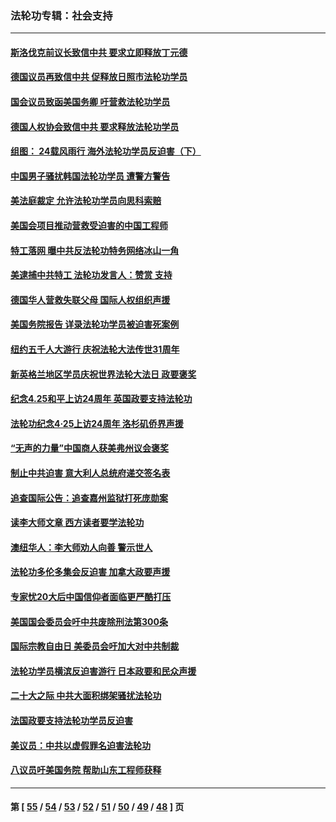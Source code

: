 ### 法轮功专辑：社会支持
---
#### [斯洛伐克前议长致信中共 要求立即释放丁元德](../../pages/nf4386/n14074619.md?09170430) 
#### [德国议员再致信中共 促释放日照市法轮功学员](../../pages/nf4386/n14069901.md?09170430) 
#### [国会议员致函美国务卿 吁营救法轮功学员](../../pages/nf4386/n14068427.md?09170430) 
#### [德国人权协会致信中共 要求释放法轮功学员](../../pages/nf4386/n14045330.md?09170430) 
#### [组图： 24载风雨行 海外法轮功学员反迫害（下）](../../pages/nf4386/n14030279.md?09170430) 
#### [中国男子骚扰韩国法轮功学员 遭警方警告](../../pages/nf4386/n14033245.md?09170430) 
#### [美法庭裁定 允许法轮功学员向思科索赔](../../pages/nf4386/n14030620.md?09170430) 
#### [美国会项目推动营救受迫害的中国工程师](../../pages/nf4386/n14019887.md?09170430) 
#### [特工落网 曝中共反法轮功特务网络冰山一角](../../pages/nf4386/n14006412.md?09170430) 
#### [美逮捕中共特工 法轮功发言人：赞赏 支持](../../pages/nf4386/n14005107.md?09170430) 
#### [德国华人营救失联父母 国际人权组织声援](../../pages/nf4386/n14002019.md?09170430) 
#### [美国务院报告 详录法轮功学员被迫害死案例](../../pages/nf4386/n13997752.md?09170430) 
#### [纽约五千人大游行 庆祝法轮大法传世31周年](../../pages/nf4386/n13995110.md?09170430) 
#### [新英格兰地区学员庆祝世界法轮大法日 政要褒奖](../../pages/nf4386/n13990800.md?09170430) 
#### [纪念4.25和平上访24周年 英国政要支持法轮功](../../pages/nf4386/n13984057.md?09170430) 
#### [法轮功纪念4·25上访24周年 洛杉矶侨界声援](../../pages/nf4386/n13978796.md?09170430) 
#### [“无声的力量”中国商人获美弗州议会褒奖](../../pages/nf4386/n13941208.md?09170430) 
#### [制止中共迫害 意大利人总统府递交签名表](../../pages/nf4386/n13933726.md?09170430) 
#### [追查国际公告：追查嘉州监狱打死庞勋案](../../pages/nf4386/n13933461.md?09170430) 
#### [读李大师文章 西方读者要学法轮功](../../pages/nf4386/n13925142.md?09170430) 
#### [澳纽华人：李大师劝人向善 警示世人](../../pages/nf4386/n13924146.md?09170430) 
#### [法轮功多伦多集会反迫害 加拿大政要声援](../../pages/nf4386/n13881303.md?09170430) 
#### [专家忧20大后中国信仰者面临更严酷打压](../../pages/nf4386/n13874993.md?09170430) 
#### [美国国会委员会吁中共废除刑法第300条](../../pages/nf4386/n13868121.md?09170430) 
#### [国际宗教自由日 美委员会吁加大对中共制裁](../../pages/nf4386/n13855021.md?09170430) 
#### [法轮功学员横滨反迫害游行 日本政要和民众声援](../../pages/nf4386/n13847132.md?09170430) 
#### [二十大之际 中共大面积绑架骚扰法轮功](../../pages/nf4386/n13846381.md?09170430) 
#### [法国政要支持法轮功学员反迫害](../../pages/nf4386/n13841970.md?09170430) 
#### [美议员：中共以虚假罪名迫害法轮功](../../pages/nf4386/n13841083.md?09170430) 
#### [八议员吁美国务院 帮助山东工程师获释](../../pages/nf4386/n13836379.md?09170430) 

---
#### 第 [ [55](./55.md?09170430) / [54](./54.md?09170430) / [53](./53.md?09170430) / [52](./52.md?09170430) / [51](./51.md?09170430) / [50](./50.md?09170430) / [49](./49.md?09170430) / [48](./48.md?09170430) ] 页
